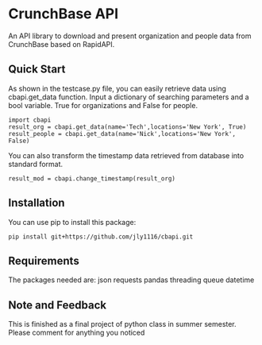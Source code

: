 # CrunchBase API
An API library to download and present organization and people data from CrunchBase based on RapidAPI.
## Quick Start
As shown in the testcase.py file, you can easily retrieve data using cbapi.get_data function.
Input a dictionary of searching parameters and a bool variable. True for organizations and False for people.

```
import cbapi
result_org = cbapi.get_data(name='Tech',locations='New York', True)
result_people = cbapi.get_data(name='Nick',locations='New York', False)  

```
You can also transform the timestamp data retrieved from database into standard format.
```
result_mod = cbapi.change_timestamp(result_org)
```

## Installation

You can use pip to install this package:
```
pip install git+https://github.com/jly1116/cbapi.git
```

## Requirements
The packages needed are:
json
requests
pandas
threading
queue
datetime

## Note and Feedback
 This is finished as a final project of python class in summer semester.
 Please comment for anything you noticed
